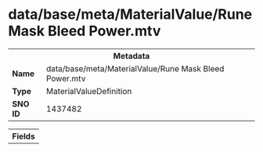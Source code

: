 <h1>data/base/meta/MaterialValue/Rune Mask Bleed Power.mtv</h1><table><tr><th colspan="100%">Metadata</th></tr><tr><td><b>Name</b></td><td>data/base/meta/MaterialValue/Rune Mask Bleed Power.mtv</td></tr><tr><td><b>Type</b></td><td>MaterialValueDefinition</td></tr><tr><td><b>SNO ID</b></td><td>1437482</td></tr></table>

<table><tr><th colspan="100%">Fields</th></tr></table>

